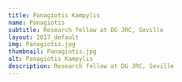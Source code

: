 ```yaml
---
title: Panagiotis Kampylis
name: Panagiotis
subtitle: Research fellow at DG JRC, Seville
layout: 2017_default
img: Panagiotis.jpg
thumbnail: Panagiotis.jpg
alt: Panagiotis Kampylis
description: Research fellow at DG JRC, Seville 
---
```

